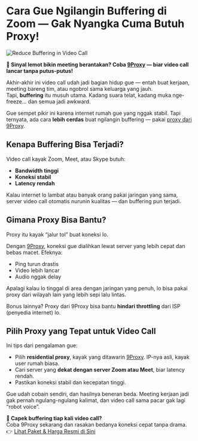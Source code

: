 # Cara Gue Ngilangin Buffering di Zoom — Gak Nyangka Cuma Butuh Proxy!

![Reduce Buffering in Video Call](https://encrypted-tbn0.gstatic.com/images?q=tbn:ANd9GcQTcaUPLgryTMRPECcv1Ob3o5NFzhUSuGhYbg&s)

**🎥 Sinyal lemot bikin meeting berantakan? Coba [9Proxy](https://9proxy.com/?utm_source=Web2.0&utm_medium=Github&utm_id=lily555) — biar video call lancar tanpa putus-putus!**

Akhir-akhir ini video call udah jadi bagian hidup gue — entah buat kerjaan, meeting bareng tim, atau ngobrol sama keluarga yang jauh.  
Tapi, **buffering** itu musuh utama. Kadang suara telat, kadang muka nge-freeze... dan semua jadi awkward.

Gue sempet pikir ini karena internet rumah gue yang nggak stabil. Tapi ternyata, ada cara **lebih cerdas** buat ngilangin buffering — pakai [proxy dari 9Proxy](https://9proxy.com/?utm_source=Web2.0&utm_medium=Github&utm_id=lily555).

## Kenapa Buffering Bisa Terjadi?

Video call kayak Zoom, Meet, atau Skype butuh:
- **Bandwidth tinggi**
- **Koneksi stabil**
- **Latency rendah**

Kalau internet lo lambat atau banyak orang pakai jaringan yang sama, server video call otomatis nurunin kualitas — dan buffering pun terjadi.

## Gimana Proxy Bisa Bantu?

Proxy itu kayak “jalur tol” buat koneksi lo.

Dengan [9Proxy](https://9proxy.com/?utm_source=Web2.0&utm_medium=Github&utm_id=lily555), koneksi gue dialihkan lewat server yang lebih cepat dan bebas macet. Efeknya:
- Ping turun drastis
- Video lebih lancar
- Audio nggak delay

Apalagi kalau lo tinggal di area dengan jaringan yang penuh, lo bisa pakai proxy dari wilayah lain yang lebih sepi lalu lintas.

Bonus lainnya? Proxy dari 9Proxy bisa bantu **hindari throttling** dari ISP (penyedia internet) lo.

## Pilih Proxy yang Tepat untuk Video Call

Ini tips dari pengalaman gue:
- Pilih **residential proxy**, kayak yang ditawarin [9Proxy](https://9proxy.com/?utm_source=Web2.0&utm_medium=Github&utm_id=lily555). IP-nya asli, kayak user rumah biasa.
- Cari server yang **dekat dengan server Zoom atau Meet**, biar latency rendah.
- Pastikan koneksi stabil dan kecepatan tinggi.

Gue udah cobain sendiri, dan hasilnya beneran beda. Meeting kerjaan jadi gak pernah ngulang-ngulang kalimat, dan video call sama pacar gak lagi “robot voice”.

**🚀 Capek buffering tiap kali video call?**  
Coba 9Proxy sekarang dan rasakan bedanya koneksi cepat tanpa drama.  
👉 [Lihat Paket & Harga Resmi di Sini](https://9proxy.com/pricing?utm_source=Web2.0&utm_medium=Github&utm_id=lily555)
